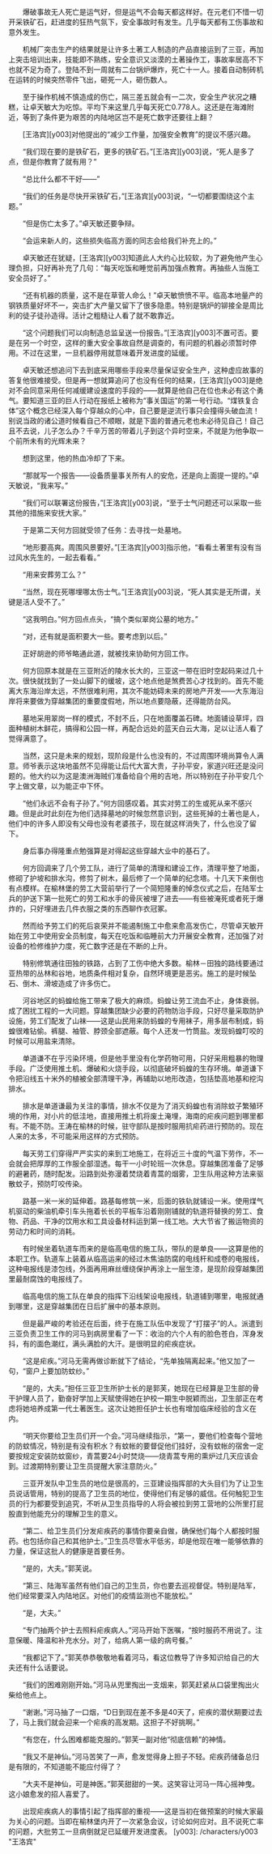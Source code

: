 　　爆破事故无人死亡是运气好，但是运气不会每天都这样好。在元老们不惜一切开采铁矿石，赶进度的狂热气氛下，安全事故时有发生。几乎每天都有工伤事故和意外发生。

　　机械厂突击生产的结果就是让许多土著工人制造的产品直接运到了三亚，再加上突击培训出来，技能即不熟练，安全意识又淡漠的土著操作工，事故率居高不下也就不足为奇了。登陆不到一周就有二台锅炉爆炸，死亡十一人。接着自动制砖机在运转的时候突然零件飞出，砸死一人，砸伤数人。

　　至于操作机械不慎造成的伤亡，隔三差五就会有一二次，安全生产状况之糟糕，让卓天敏大为吃惊。平均下来这里几乎每天死亡0.778人。这还是在海滩附近，等到了条件更为艰苦的内陆地区岂不是死亡数字还要往上翻？

　　[王洛宾][y003]对他提出的“减少工作量，加强安全教育”的提议不感兴趣。

　　“我们现在要的是铁矿石，更多的铁矿石。”[王洛宾][y003]说，“死人是多了点，但是你教育了就有用？”

　　“总比什么都不干好——”

　　“我们的任务是尽快开采铁矿石，”[王洛宾][y003]说，“一切都要围绕这个主题。”

　　“但是伤亡太多了。”卓天敏还要争辩。

　　“会运来新人的，这些损失临高方面的同志会给我们补充上的。”

　　卓天敏还在犹疑，[王洛宾][y003]知道此人大约心比较软，为了避免他产生心理负担，只好再补充了几句：“每天吃饭和睡觉前再加强点教育。再抽些人当施工安全员好了。”

　　“还有机器的质量，这不是在草菅人命么！”卓天敏愤愤不平。临高本地量产的钢铁质量好坏不一，突击扩大产量又留下了很多隐患。特别是锅炉的铆接全是周比利的徒子徒孙造得。活计之粗糙让人看了就不敢靠近。

　　“这个问题我们可以向制造总监呈送一份报告。”[王洛宾][y003]不置可否。要是在另一个时空，这样的重大安全事故自然是调查的，有问题的机器必须暂时停用。不过在这里，一旦机器停用就意味着开发进度的延缓。

　　卓天敏还想追问下去到底采用哪些手段来尽量保证安全生产，这种虚应故事的答复他很难接受。但是再一想就算追问了也没有任何的结果，[王洛宾][y003]是绝对不会同意采用任何减缓建设速度的手段的——就算是他自己在位也未必有这个勇气。要知道三亚的巨人行动在报纸上被称为“事关国运”的第一号行动。“煤铁复合体”这个概念已经深入每个穿越众的心中，自己要是逆流行事只会撞得头破血流！别说当政的诸公道时候看自己不顺眼，就是下面的普通元老也未必待见自己！自己且不去说，儿子怎么办？千辛万苦的带着儿子到这个异时空来，不就是为他争取一个前所未有的光辉未来？

　　想到这里，他的热血冷却了下来。

　　“那就写一个报告——设备质量事关所有人的安危，还是向上面提一提的。”卓天敏说，“我来写。”

　　“我们可以联署这份报告，”[王洛宾][y003]说，“至于士气问题还可以采取一些其他的措施来安抚大家。”

　　于是第二天何方回就受领了任务：去寻找一处墓地。

　　“地形要高爽。周围风景要好。”[王洛宾][y003]指示他，“看看土著里有没有当过风水先生的，一起去看看。”

　　“用来安葬劳工么？”

　　“当然，现在死哪埋哪太伤士气。”[王洛宾][y003]说，“死人其实是无所谓，关键是活人受不了。”

　　“这我明白。”何方回点点头，“搞个类似翠岗公墓的地方。”

　　“对，还有就是面积要大一些。要考虑到以后。”

　　正好胡逊的师爷略通此道，就被找来协助何方回工作。

　　何方回原本就是在三亚附近的陵水长大的，三亚这一带在旧时空起码来过几十次。很快就找到了一处山脚下的缓坡，这个地点他是煞费苦心才找到的。首先不能离大东海沿岸太远，不然很难利用，其次不能妨碍未来的房地产开发——大东海沿岸将来要做为穿越集团的重要度假地，所以地点要隐蔽，还得能防台风。

　　墓地采用翠岗一样的模式，不封不丘，只在地面覆盖石碑。地面铺设草坪，四面种植树木鲜花，搞得和公园一样，再配合远处的蓝天白云大海，足以让活人看了觉得满意了。

　　当然，这只是未来的规划，现阶段是什么也没有的，不过周围环境尚算令人满意。师爷表示这块地虽然不见得能让后代大富大贵，子孙平安，家道兴旺还是没问题的。他大约以为这是澳洲海贼们准备给自个用的吉地，所以特别在子孙平安几个字上做文章，以为能正中下怀。

　　“他们永远不会有子孙了。”何方回感叹着。其实对劳工的生或死从来不感兴趣。但是此时此刻在为他们选择墓地的时候忽然意识到，这些死掉的土著也是人，他们中的许多人即没有父母也没有老婆孩子，现在就这样消失了，什么也没了留下。

　　身后事办得隆重点勉强算是对得起这些穿越大业中的基石了。

　　何方回调来了几个劳工队，进行了简单的清理和建设工作，清理平整了地面，修砌了护坡和排水沟，修剪了树木，最后修了一个简单的纪念塔。十几天下来倒也有点模样。在榆林堡的劳工大营前举行了一个简短隆重的悼念仪式之后，在陆军士兵的护送下第一批死亡的劳工和水手的骨灰被埋了进去——有些被淹死或者死于爆炸的，只好埋进去几件衣服之类的东西聊作衣冠冢。

　　然而给予劳工们的死后哀荣并不能遏制施工中愈来愈高发伤亡，尽管卓天敏开始在劳工中使用安全员制度，每天在吃饭和临睡前大力开展安全教育，还加强了对设备的检修维护力度，死亡数字还是在不断的上升。

　　特别修筑通往田独的铁路，占到了工伤中绝大多数。榆林－田独的路线要通过亚热带的丛林和谷地，地质条件相对复杂，自然环境更是恶劣。施工的是时候坠石、倒木、滑坡造成了许多伤亡。

　　河谷地区的蚂蝗给施工带来了极大的麻烦。蚂蝗让劳工流血不止，身体衰弱。成了困扰工程的一大问题。穿越集团缺少必要的药物防治手段，只好尽量采取防护设施，劳工们配发了山袜——这是山民用来防蚂蝗的专用袜子，用多层布制成，蚂蝗很难钻偷。裤腿、袖管、脖颈全部遮蔽。每个人还发一竹筒盐。发现蚂蝗叮咬的时候可以用盐来清除。

　　单道谦不在乎污染环境，但是他手里没有化学药物可用，只好采用粗暴的物理手段。广泛使用推土机、爆破和火烧手段，以彻底破坏蚂蝗的生存环境。单道谦下令把沿线五十米外的植被全部清理干净，再辅助以地形改造，包括垫高地基和挖沟排水。

　　排水是单道谦最为关注的事情，排水不仅是为了消灭蚂蝗也有消除蚊子繁殖环境的作用，对小片的低洼地，直接用推土机将废土淹埋，海南的疟疾问题到哪里都有。不能不防。王涛在榆林的时候，驻守部队是按时服用抗疟药进行预防的。现在人来的太多，不可能采用这样的方式预防。

　　每天劳工们穿得严严实实的来到工地施工，在将近三十度的气温下劳作，不一会就会把厚厚的工作服全部湿透。每干一小时轮班一次休息。穿越集团准备了足够的避暑药，随时配发。沿路到处弥漫着焚烧着青蒿的烟雾，卫生队用这种方法来驱散蚊子，预防叮咬传染。

　　路基一米一米的延伸着。路基每修筑一米，后面的铁轨就铺设一米。使用煤气机驱动的柴油机牵引车头拖着长长的平板车沿着刚刚铺就的轨道将替换的劳工、食物、药品、干净的饮用水和工具设备材料运到第一线工地。大大节省了搬运物资的劳动力和时间的消耗。

　　有时候坐着轨道车而来的是临高电信的施工队，带队的是单良——这算是他的本职工作。轨道车上装着从临高运来的经过木焦油防腐的电线杆和成卷的电报线，这种电报线是漆包线，外面再用麻丝缠绕保护再涂上一层生漆，是现阶段穿越集团里最耐腐蚀的电报线了。

　　临高电信的施工队在单良的指挥下沿线架设电报线，轨道铺到哪里，电报就通到哪里，这是穿越集团在日后扩展中的基本原则。

　　但是最严峻的考验还在后面，终于在施工队伍中发现了“打摆子”的人。派遣到三亚负责卫生工作的河马到病房里看了一下：收治的六个人有的脸色苍白，浑身发抖，有的面色潮红，满头满脸的大汗。是很明显的疟疾症状。

　　“这是疟疾。”河马无需再做诊断就下了结论，“先单独隔离起来。”他又加了一句，“窗户上要加防蚊纱。”

　　“是的，大夫。”担任三亚卫生所护士长的是郭芙，她现在已经算是卫生部的骨干护理人员了，勤奋好学加上天赋使得她在护校一期生中脱颖而出，卫生部正在考虑将她培养成第一代土著医生。这次让她担任护士长也有增加临床经验的含义在内。

　　“明天你要给卫生员们开一个会。”河马继续指示，“第一，要他们检查每个营地的防蚊情况，特别是有没有积水？有蚊帐的要督促他们挂好，没有蚊帐的宿舍一定要按规定安装防蚊窗纱，青蒿要24小时焚烧——烧青蒿专用的熏炉过几天应该会到。过渡期特别要让卫生员提醒大家注意防火。”

　　三亚开发队中卫生员的地位是很高的，三亚建设指挥部的大头目们为了让卫生员说话管用，特别的提高了卫生员的地位，使得他们有足够的威信。任何触犯卫生员的行为都要受到追究，不听从卫生员指导的人将会被拉到劳工营地的公所里打屁股直到他能充分的理解卫生的意义。

　　“第二、给卫生员们分发疟疾药的事情你要亲自做，确保他们每个人都按时服药。也包括你自己和其他护士。”卫生员尽管水平低劣，却是他现在唯一能够依靠的力量，保证这批人的健康是首要任务。

　　“是的，大夫。”郭芙说。

　　“第三、陆海军虽然有他们自己的卫生员，你也要去巡视督促。特别是陆军，他们经常要深入内陆地区。对他们的疫情监测也不能放松。”

　　“是，大夫。”

　　“专门抽两个护士去照料疟疾病人。”河马开始下医嘱，“按时服药不用说了。注意保暖、降温和补充水分。对了，给病人第一级的病号餐。”

　　“我都记下了。”郭芙恭恭敬敬地看着河马，看这位教导了许多知识给自己的大夫还有什么话要说。

　　“我们的困难刚刚开始。”河马从兜里掏出一支烟来，郭芙赶紧从口袋里掏出火柴给他点上。

　　“谢谢。”河马抽了一口烟，“D日到现在差不多是40天了，疟疾的潜伏期要过去了，马上我们就会迎来一个疟疾的高发期。这担子不好挑啊。”

　　“有您在，什么困难都能克服的。”郭芙一副对他“彻底信赖”的神情。

　　“我又不是神仙。”河马苦笑了一声，愈发觉得身上担子不轻。疟疾药储备总归是有限的，不知道能不能应付得了？

　　“大夫不是神仙，可是神医。”郭芙甜甜的一笑。这笑容让河马一阵心摇神曳。这小娘愈发的招人喜爱了。

　　出现疟疾病人的事情引起了指挥部的重视——这是当初在做预案的时候大家最为关心的问题。当即在榆林堡内开了一次紧急会议，讨论如何应对。且不说死亡率的问题，大批劳工一旦病倒就足已延缓开发进度表。
[y003]: /characters/y003 "王洛宾"
